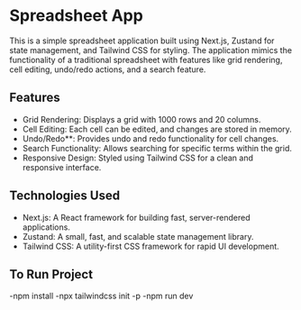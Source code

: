 # Spreadsheet App

This is a simple spreadsheet application built using Next.js, Zustand for state management, and Tailwind CSS for styling.
The application mimics the functionality of a traditional spreadsheet with features like grid rendering, cell editing, undo/redo actions, and a search feature.

## Features

- Grid Rendering: Displays a grid with 1000 rows and 20 columns.
- Cell Editing: Each cell can be edited, and changes are stored in memory.
- Undo/Redo**: Provides undo and redo functionality for cell changes.
- Search Functionality: Allows searching for specific terms within the grid.
- Responsive Design: Styled using Tailwind CSS for a clean and responsive interface.

## Technologies Used

- Next.js: A React framework for building fast, server-rendered applications.
- Zustand: A small, fast, and scalable state management library.
- Tailwind CSS: A utility-first CSS framework for rapid UI development.

## To Run Project

-npm install
-npx tailwindcss init -p
-npm run dev



